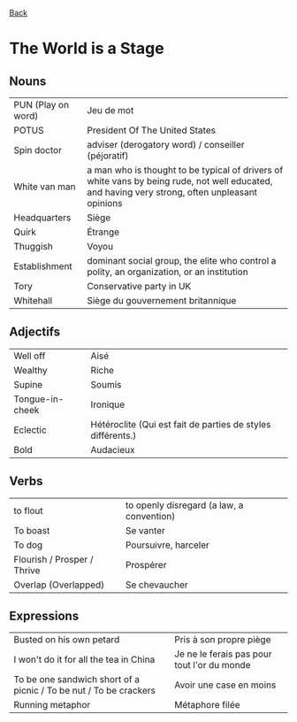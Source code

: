 [Back](../README.md)

# The World is a Stage

## Nouns

|     |     |
| --- | --- |
| PUN (Play on word) | Jeu de mot |
| POTUS | President Of The United States |
| Spin doctor | adviser (derogatory word) / conseiller (péjoratif) |
| White van man | a man who is thought to be typical of drivers of white vans by being rude, not well educated, and having very strong, often unpleasant opinions |
| Headquarters | Siège |
| Quirk | Étrange |
| Thuggish | Voyou |
| Establishment | dominant social group, the elite who control a polity, an organization, or an institution |
| Tory | Conservative party in UK |
|Whitehall|Siège du gouvernement britannique|

## Adjectifs

|     |     |
| --- | --- |
| Well off | Aisé |
| Wealthy | Riche |
| Supine | Soumis |
| Tongue-in-cheek | Ironique |
| Eclectic | Hétéroclite (Qui est fait de parties de styles différents.)|
|Bold |Audacieux|

## Verbs

|     |     |
| --- | --- |
| to flout | to openly disregard (a law, a convention) |
| To boast | Se vanter |
| To dog | Poursuivre, harceler |
|Flourish / Prosper / Thrive |Prospérer|
|Overlap (Overlapped)|Se chevaucher|

## Expressions

|     |     |
| --- | --- |
| Busted on his own petard | Pris à son propre piège |
| I won't do it for all the tea in China | Je ne le ferais pas pour tout l'or du monde |
| To be one sandwich short of a picnic / To be nut / To be crackers | Avoir une case en moins |
|Running metaphor|Métaphore filée|
